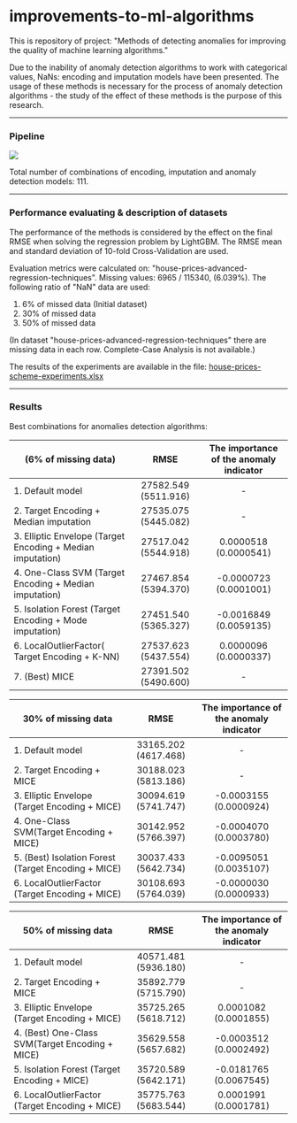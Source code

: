 # improvements-to-ml-algorithms

This is repository of project: "Methods of detecting anomalies for improving the quality of machine learning algorithms."

Due to the inability of anomaly detection algorithms to work with categorical values, NaNs: encoding and imputation models have been presented. The usage of these methods is necessary for the process of anomaly detection algorithms - the study of the effect of these methods is the purpose of this research.

* * *

### Pipeline

![](https://user-images.githubusercontent.com/48650320/136623212-9575eb61-1244-4398-8510-6e16bbbb06cc.png)

Total number of combinations of encoding, imputation and anomaly detection models: 111.
* * *

### Performance evaluating & description of datasets

The performance of the methods is considered by the effect on the final RMSE when solving the regression problem by LightGBM. The RMSE mean and standard deviation of 10-fold Cross-Validation are used.

Evaluation metrics were calculated on: "house-prices-advanced-regression-techniques". Missing values: 6965 / 115340, (6.039%). The following ratio of "NaN" data are used:

1.  6% of missed data (Initial dataset)
2.  30% of missed data
3.  50% of missed data

(In dataset "house-prices-advanced-regression-techniques" there are missing data in each row. Complete-Case Analysis is not available.)

The results of the experiments are available in the file: [house-prices-scheme-experiments.xlsx](https://github.com/georgii-nigm/Improvements-to-ML-algorithms/blob/master/house-prices-scheme-experiments.xlsx)

* * *

### Results

Best combinations for anomalies detection algorithms:

| (6% of missing data)                                       |         RMSE         | The importance of the anomaly indicator |
|------------------------------------------------------------|:--------------------:|:---------------------------------------:|
| 1. Default model                                           | 27582.549 (5511.916) | -                                       |
| 2. Target Encoding + Median imputation                     | 27535.075 (5445.082) | -                                     |
| 3. Elliptic Envelope (Target Encoding + Median imputation) | 27517.042 (5544.918) | 0.0000518 (0.0000541)                   |
| 4. One-Class SVM (Target Encoding + Median imputation)     | 27467.854 (5394.370) | -0.0000723 (0.0001001)                  |
| 5. Isolation Forest (Target Encoding + Mode imputation)    | 27451.540 (5365.327) | -0.0016849 (0.0059135)                  |
| 6. LocalOutlierFactor( Target Encoding + K-NN)             | 27537.623 (5437.554) | 0.0000096 (0.0000337)                   |
| 7. (Best) MICE                                             | 27391.502 (5490.600) | -                                       |


|     30% of missing data                               |           RMSE       |     The importance of the anomaly indicator    |
|-------------------------------------------------------|:--------------------:|:----------------------------------------------:|
| 1. Default model                                      | 33165.202 (4617.468) | -                                              |
| 2. Target Encoding + MICE                             | 30188.023 (5813.186) | -                                              |
| 3. Elliptic Envelope (Target Encoding + MICE)         | 30094.619 (5741.747) | -0.0003155 (0.0000924)                         |
| 4. One-Class SVM(Target Encoding + MICE)              | 30142.952 (5766.397) | -0.0004070 (0.0003780)                         |
| 5. (Best) Isolation Forest (Target   Encoding + MICE) | 30037.433 (5642.734) | -0.0095051 (0.0035107)                         |
| 6. LocalOutlierFactor (Target   Encoding + MICE)      | 30108.693 (5764.039) | -0.0000030 (0.0000933)                         |

|     50% of missing data                           |           RMSE       |     The importance of the anomaly indicator    |
|---------------------------------------------------|:--------------------:|:----------------------------------------------:|
| 1. Default model                                  | 40571.481 (5936.180) | -                                              |
| 2. Target Encoding + MICE                         | 35892.779 (5715.790) | -                                              |
| 3. Elliptic Envelope   (Target Encoding + MICE)   | 35725.265 (5618.712) | 0.0001082 (0.0001855)                          |
| 4. (Best) One-Class   SVM(Target Encoding + MICE) | 35629.558 (5657.682) | -0.0003512 (0.0002492)                         |
| 5. Isolation Forest (Target   Encoding + MICE)    | 35720.589 (5642.171) | -0.0181765 (0.0067545)                         |
| 6. LocalOutlierFactor (Target   Encoding + MICE)  | 35775.763 (5683.544) | 0.0001991 (0.0001781)                          |

